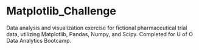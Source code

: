 # Matplotlib_Challenge

Data analysis and visualization exercise for fictional pharmaceutical trial data, utilizing Matplotlib, Pandas, Numpy, and Scipy. Completed for U of O Data Analytics Bootcamp.
